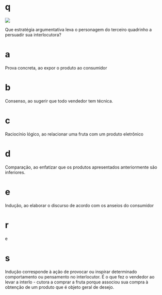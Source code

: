 # q
![](https://firebasestorage.googleapis.com/v0/b/firebase-enemio.appspot.com/o/questoes%2F577%2Fbe3fc6d2-6672-5151-bb1d-3b48a26b5f53.png?alt=media\&token=a9319b5d-bdb1-4080-b66c-e71d8f5a84ef)

Que estratégia argumentativa leva o personagem do terceiro quadrinho a persuadir sua interlocutora?

# a
Prova concreta, ao expor o produto ao consumidor

# b
Consenso, ao sugerir que todo vendedor tem técnica.

# c
Raciocínio lógico, ao relacionar uma fruta com um produto eletrônico

# d
Comparação, ao enfatizar que os produtos apresentados anteriormente são inferiores.

# e
Indução, ao elaborar o discurso de acordo com os anseios do consumidor

# r
e

# s
Indução corresponde à ação de provocar ou inspirar determinado comportamento ou pensamento no interlocutor. É o que fez o vendedor ao levar a interlo - cutora a comprar a fruta porque associou sua compra à obtenção de um produto que é objeto geral de desejo.
